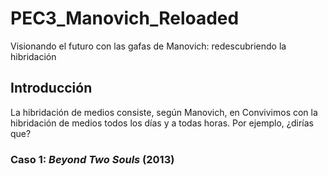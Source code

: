 # PEC3_Manovich_Reloaded
Visionando el futuro con las gafas de Manovich: redescubriendo la hibridación

## Introducción
La hibridación de medios consiste, según Manovich, en 
Convivimos con la hibridación de medios todos los días y a todas horas. Por ejemplo, ¿dirías que? 


### Caso 1: *Beyond Two Souls* (2013)
